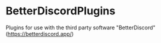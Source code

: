 # BetterDiscordPlugins
Plugins for use with the third party software "BetterDiscord" (https://betterdiscord.app/)
